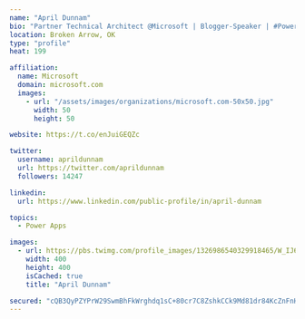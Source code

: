 ```yaml
---
name: "April Dunnam"
bio: "Partner Technical Architect @Microsoft | Blogger-Speaker | #PowerApps, #PowerAutomate, #Office365, #SharePoint | #WIT | #Karaoke Queen"
location: Broken Arrow, OK
type: "profile"
heat: 199

affiliation:
  name: Microsoft
  domain: microsoft.com
  images:
    - url: "/assets/images/organizations/microsoft.com-50x50.jpg"
      width: 50
      height: 50

website: https://t.co/enJuiGEQZc

twitter:
  username: aprildunnam
  url: https://twitter.com/aprildunnam
  followers: 14247

linkedin:
  url: https://www.linkedin.com/public-profile/in/april-dunnam

topics:
  - Power Apps

images:
  - url: https://pbs.twimg.com/profile_images/1326986540329918465/W_IJ6Ih2_400x400.jpg
    width: 400
    height: 400
    isCached: true
    title: "April Dunnam"

secured: "cQB3QyPZYPrW29SwmBhFkWrghdq1sC+80cr7C8ZshkCCk9Md81dr84KcZnFnHnRDKsi1LsTY33byOB/NMIsgaV/RBWIl5hn0PykhawwreCMnZrA/fgsnHBiZFKO4ZbqP4NraI9xr+KWUlIkYG0Os0B0qkvcNYhLgQF7zs3p8Fg2YAbp8kd0YOPzzGUtmE03Vs0WBFQ0Q/Ml3qxrTcbKTYzcnrV5DiJhTM/4CuK2PrE7RqfTZC2TrCOh3AlN6R0APIW8atornNO+A871ZD/RuSkoSg5l7bs9B2GgePywEz8Piht77iNhgKwMVj1HU58lAFN1GleXzD2jom9GAsjg+k3Iigo4R68JjJGQZuK7GRdTGBUrXeL/AymTrt/uPR6aXroGzvyVpiecX5Ub7q39dVS/8q6JBvkaCDUGbcaZz7dw=;fqgzxWH/Gh13jePo8VNkKw=="
---
```


